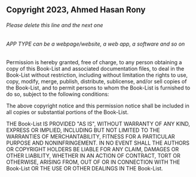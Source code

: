 ## Copyright 2023, Ahmed Hasan Rony 

###### Please delete this line and the next one
###### APP TYPE can be a webpage/website, a web app, a software and so on

Permission is hereby granted, free of charge, to any person obtaining a copy of this Book-List and associated documentation files, to deal in the Book-List without restriction, including without limitation the rights to use, copy, modify, merge, publish, distribute, sublicense, and/or sell copies of the Book-List, and to permit persons to whom the Book-List is furnished to do so, subject to the following conditions:

The above copyright notice and this permission notice shall be included in all copies or substantial portions of the Book-List.

THE Book-List IS PROVIDED "AS IS", WITHOUT WARRANTY OF ANY KIND, EXPRESS OR IMPLIED, INCLUDING BUT NOT LIMITED TO THE WARRANTIES OF MERCHANTABILITY, FITNESS FOR A PARTICULAR PURPOSE AND NONINFRINGEMENT. IN NO EVENT SHALL THE AUTHORS OR COPYRIGHT HOLDERS BE LIABLE FOR ANY CLAIM, DAMAGES OR OTHER LIABILITY, WHETHER IN AN ACTION OF CONTRACT, TORT OR OTHERWISE, ARISING FROM, OUT OF OR IN CONNECTION WITH THE Book-List OR THE USE OR OTHER DEALINGS IN THE Book-List.
